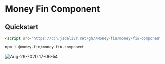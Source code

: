 # Money Fin Component

## Quickstart

```html
<script src="https://cdn.jsdelivr.net/gh//Money-fin/money-fin-component/cdn/money-fin.min.js"></script>
```

```bash
npm i @money-fin/money-fin-component
```

![Aug-29-2020 17-06-54](https://i.loli.net/2020/08/29/RsTMLzdWbaSXgKZ.gif)
